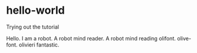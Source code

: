 # hello-world
Trying out the tutorial

Hello. I am a robot. A robot mind reader. A robot mind reading olifont. olive-font. olivieri fantastic.
